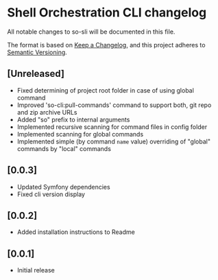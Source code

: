 # Shell Orchestration CLI changelog

All notable changes to so-sli will be documented in this file.

The format is based on [Keep a Changelog](https://keepachangelog.com/en/1.0.0/),
and this project adheres to [Semantic Versioning](https://semver.org/spec/v2.0.0.html).

## [Unreleased]

- Fixed determining of project root folder in case of using global command
- Improved 'so-cli:pull-commands' command to support both, git repo and zip archive URLs
- Added "so" prefix to internal arguments
- Implemented recursive scanning for command files in config folder
- Implemented scanning for global commands
- Implemented simple (by command `name` value) overriding of "global" commands by "local" commands

## [0.0.3]

- Updated Symfony dependencies
- Fixed cli version display

## [0.0.2]

- Added installation instructions to Readme

## [0.0.1]

- Initial release
